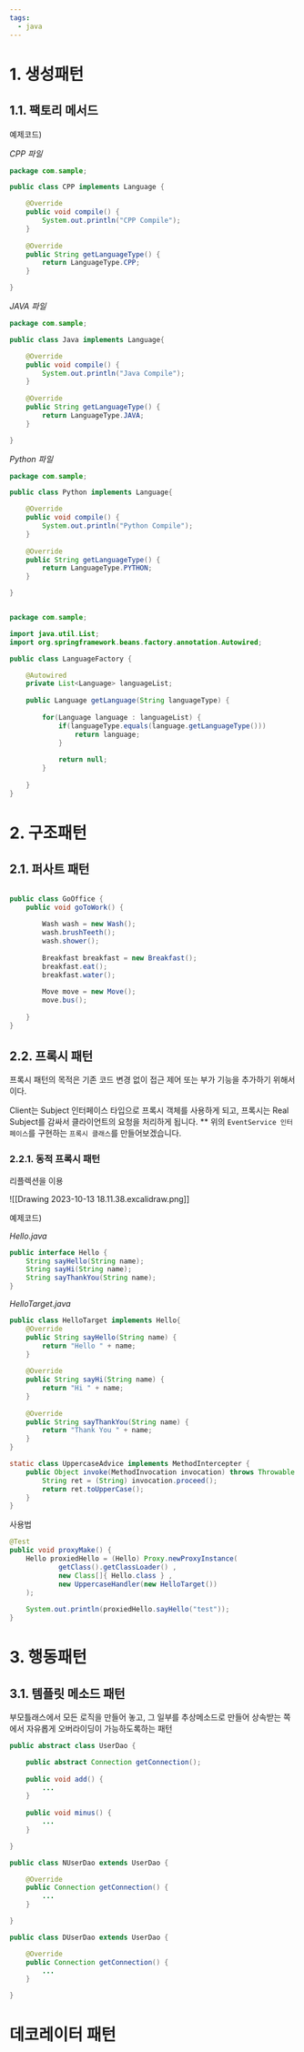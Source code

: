 ```yaml
---
tags:
  - java
---
```

# 1. 생성패턴
## 1.1. 팩토리 메서드

예제코드)

*CPP 파일*
```java
package com.sample;

public class CPP implements Language {

	@Override
	public void compile() {
		System.out.println("CPP Compile");
	}
	
	@Override
	public String getLanguageType() {
		return LanguageType.CPP;
	}

}

```

*JAVA 파일*
```java
package com.sample;

public class Java implements Language{

	@Override
	public void compile() {
		System.out.println("Java Compile");
	}
	
	@Override
	public String getLanguageType() {
		return LanguageType.JAVA;
	}

}
```

*Python 파일*
```java
package com.sample;

public class Python implements Language{

	@Override
	public void compile() {
		System.out.println("Python Compile");
	}
	
	@Override
	public String getLanguageType() {
		return LanguageType.PYTHON;
	}

}

```

``` java

package com.sample;

import java.util.List;
import org.springframework.beans.factory.annotation.Autowired;

public class LanguageFactory {

	@Autowired
	private List<Language> languageList;
	
	public Language getLanguage(String languageType) {
	
		for(Language language : languageList) {
			if(languageType.equals(language.getLanguageType()))
				return language;
			}
			
			return null;
		}
	
	}
}
```

# 2. 구조패턴

## 2.1. 퍼사트 패턴
```java

public class GoOffice {
	public void goToWork() {
	
		Wash wash = new Wash();
		wash.brushTeeth();
		wash.shower();
		
		Breakfast breakfast = new Breakfast();
		breakfast.eat();
		breakfast.water();
		
		Move move = new Move();
		move.bus();
	
	}
}

```

## 2.2. 프록시 패턴

프록시 패턴의 목적은 기존 코드 변경 없이 접근 제어 또는 부가 기능을 추가하기 위해서 이다.


Client는 Subject 인터페이스 타입으로 프록시 객체를 사용하게 되고, 프록시는 Real Subject를 감싸서 클라이언트의 요청을 처리하게 됩니다. ** 위의 `EventService 인터페이스`를 구현하는 `프록시 클래스`를 만들어보겠습니다.
### 2.2.1. 동적 프록시 패턴

리플렉션을 이용

![[Drawing 2023-10-13 18.11.38.excalidraw.png]]

예제코드)

*Hello.java*
```java
public interface Hello {  
    String sayHello(String name);  
    String sayHi(String name);  
    String sayThankYou(String name);  
}
```

*HelloTarget.java*
```java
public class HelloTarget implements Hello{  
    @Override  
    public String sayHello(String name) {  
        return "Hello " + name;  
    }  
      
    @Override  
    public String sayHi(String name) {  
        return "Hi " + name;  
    }  
      
    @Override  
    public String sayThankYou(String name) {  
        return "Thank You " + name;  
    }  
}
```

```java
static class UppercaseAdvice implements MethodIntercepter {
	public Object invoke(MethodInvocation invocation) throws Throwable {
		String ret = (String) invocation.proceed();
		return ret.toUpperCase();
	}
}
```

사용법
```java
@Test  
public void proxyMake() {  
    Hello proxiedHello = (Hello) Proxy.newProxyInstance(  
            getClass().getClassLoader() ,  
            new Class[]{ Hello.class } ,  
            new UppercaseHandler(new HelloTarget())  
    );  
  
    System.out.println(proxiedHello.sayHello("test"));  
}
```


# 3. 행동패턴
## 3.1. 템플릿 메소드 패턴

부모틀래스에서 모든 로직을 만들어 놓고, 그 일부를 추상메소드로 만들어 상속받는 쪽에서 자유롭게 오버라이딩이 가능하도록하는 패턴

```java
public abstract class UserDao {

	public abstract Connection getConnection();
	
	public void add() {
		...
	}
	
	public void minus() {
		...
	}

}
```

```java
public class NUserDao extends UserDao {

	@Override
	public Connection getConnection() {
		...
	}

}
```

```java
public class DUserDao extends UserDao {

	@Override
	public Connection getConnection() {
		...
	}

}
```

# 데코레이터 패턴
